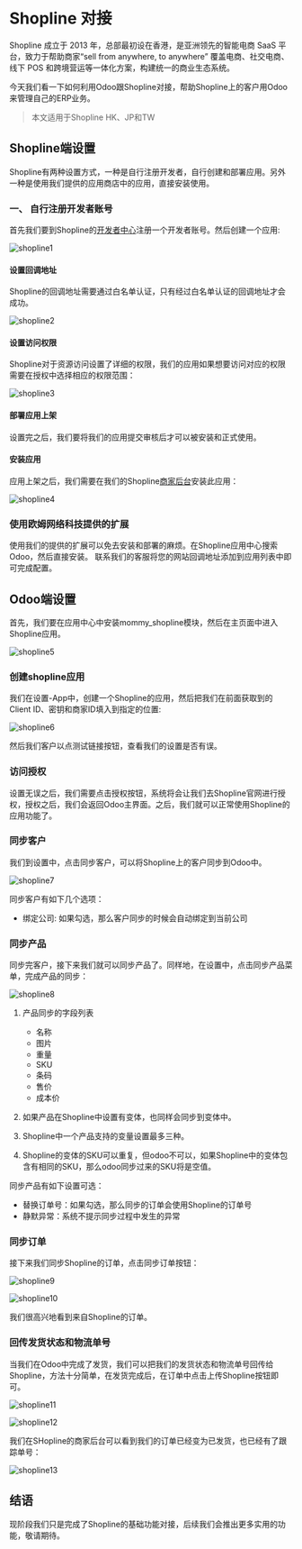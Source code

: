 # Shopline 对接

Shopline 成立于 2013 年，总部最初设在香港，是亚洲领先的智能电商 SaaS 平台，致力于帮助商家“sell from anywhere, to anywhere” 覆盖电商、社交电商、线下 POS 和跨境营运等一体化方案，构建统一的商业生态系统。

今天我们看一下如何利用Odoo跟Shopline对接，帮助Shopline上的客户用Odoo来管理自己的ERP业务。

> 本文适用于Shopline HK、JP和TW

## Shopline端设置

Shopline有两种设置方式，一种是自行注册开发者，自行创建和部署应用。另外一种是使用我们提供的应用商店中的应用，直接安装使用。

### 一、 自行注册开发者账号

首先我们要到Shopline的[开发者中心](https://developers.shoplineapp.com/)注册一个开发者账号。然后创建一个应用:

![shopline1](./images/shopline1.png)

#### 设置回调地址

Shopline的回调地址需要通过白名单认证，只有经过白名单认证的回调地址才会成功。

![shopline2](./images/shopline2.png)

#### 设置访问权限

Shopline对于资源访问设置了详细的权限，我们的应用如果想要访问对应的权限需要在授权中选择相应的权限范围：

![shopline3](./images/shopline3.png)


#### 部署应用上架

设置完之后，我们要将我们的应用提交审核后才可以被安装和正式使用。

#### 安装应用

应用上架之后，我们需要在我们的Shopline[商家后台](https://admin.shoplineapp.com/)安装此应用：

![shopline4](./images/shopline4.png)

### 使用欧姆网络科技提供的扩展

使用我们的提供的扩展可以免去安装和部署的麻烦。在Shopline应用中心搜索Odoo，然后直接安装。
联系我们的客服将您的网站回调地址添加到应用列表中即可完成配置。

## Odoo端设置

首先，我们要在应用中心中安装mommy_shopline模块，然后在主页面中进入Shopline应用。

![shopline5](./images/shopline5.png)

### 创建shopline应用

我们在设置-App中，创建一个Shopline的应用，然后把我们在前面获取到的Client ID、密钥和商家ID填入到指定的位置:

![shopline6](./images/shopline6.png)

然后我们客户以点测试链接按钮，查看我们的设置是否有误。

### 访问授权

设置无误之后，我们需要点击授权按钮，系统将会让我们去Shopline官网进行授权，授权之后，我们会返回Odoo主界面。之后，我们就可以正常使用Shopline的应用功能了。

### 同步客户

我们到设置中，点击同步客户，可以将Shopline上的客户同步到Odoo中。

![shopline7](./images/shopline7.png)

同步客户有如下几个选项：

* 绑定公司: 如果勾选，那么客户同步的时候会自动绑定到当前公司

### 同步产品

同步完客户，接下来我们就可以同步产品了。同样地，在设置中，点击同步产品菜单，完成产品的同步：

![shopline8](./images/shopline8.png)

1. 产品同步的字段列表
    * 名称
    * 图片
    * 重量
    * SKU
    * 条码
    * 售价
    * 成本价

2. 如果产品在Shopline中设置有变体，也同样会同步到变体中。
3. Shopline中一个产品支持的变量设置最多三种。
4. Shopline的变体的SKU可以重复，但odoo不可以，如果Shopline中的变体包含有相同的SKU，那么odoo同步过来的SKU将是空值。

同步产品有如下设置可选：

* 替换订单号：如果勾选，那么同步的订单会使用Shopline的订单号
* 静默异常：系统不提示同步过程中发生的异常


### 同步订单

接下来我们同步Shopline的订单，点击同步订单按钮：

![shopline9](./images/shopline9.png)

![shopline10](./images/shopline10.png)

我们很高兴地看到来自Shopline的订单。

### 回传发货状态和物流单号

当我们在Odoo中完成了发货，我们可以把我们的发货状态和物流单号回传给Shopline，方法十分简单，在发货完成后，在订单中点击上传Shopline按钮即可。

![shopline11](./images/shopline11.png)

![shopline12](./images/shopline12.png)


我们在SHopline的商家后台可以看到我们的订单已经变为已发货，也已经有了跟踪单号：

![shopline13](./images/shopline13.png)


## 结语

现阶段我们只是完成了Shopline的基础功能对接，后续我们会推出更多实用的功能，敬请期待。